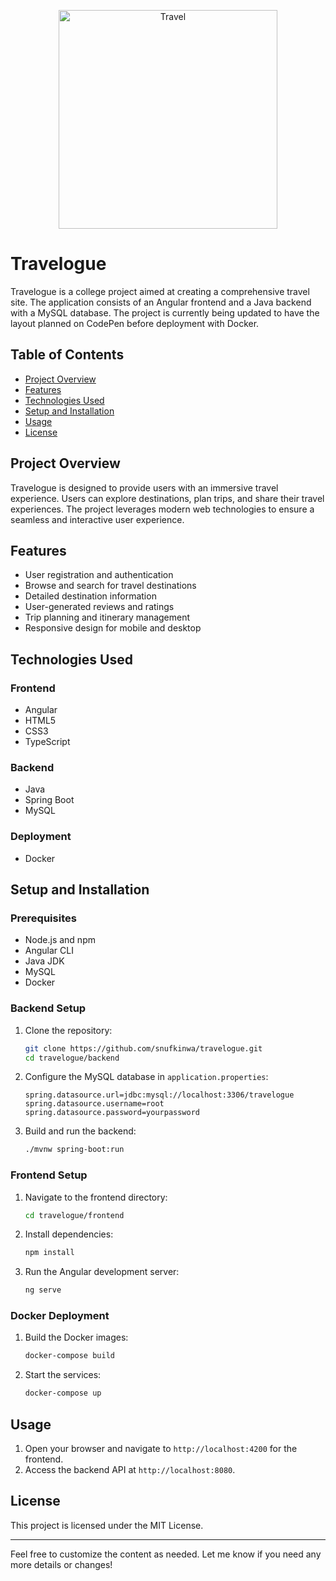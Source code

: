 <p align="center">
<img src="https://imgur.com/gq76rZY.png" alt="Travel" style="width:350px">
</p>

# Travelogue

Travelogue is a college project aimed at creating a comprehensive travel site. The application consists of an Angular frontend and a Java backend with a MySQL database. The project is currently being updated to have the layout planned on CodePen before deployment with Docker.

## Table of Contents

- [Project Overview](#project-overview)
- [Features](#features)
- [Technologies Used](#technologies-used)
- [Setup and Installation](#setup-and-installation)
- [Usage](#usage)
- [License](#license)

## Project Overview

Travelogue is designed to provide users with an immersive travel experience. Users can explore destinations, plan trips, and share their travel experiences. The project leverages modern web technologies to ensure a seamless and interactive user experience.

## Features

- User registration and authentication
- Browse and search for travel destinations
- Detailed destination information
- User-generated reviews and ratings
- Trip planning and itinerary management
- Responsive design for mobile and desktop

## Technologies Used

### Frontend

- Angular
- HTML5
- CSS3
- TypeScript

### Backend

- Java
- Spring Boot
- MySQL

### Deployment

- Docker

## Setup and Installation

### Prerequisites

- Node.js and npm
- Angular CLI
- Java JDK
- MySQL
- Docker

### Backend Setup

1. Clone the repository:

   ```sh
   git clone https://github.com/snufkinwa/travelogue.git
   cd travelogue/backend
   ```

2. Configure the MySQL database in `application.properties`:

   ```properties
   spring.datasource.url=jdbc:mysql://localhost:3306/travelogue
   spring.datasource.username=root
   spring.datasource.password=yourpassword
   ```

3. Build and run the backend:
   ```sh
   ./mvnw spring-boot:run
   ```

### Frontend Setup

1. Navigate to the frontend directory:

   ```sh
   cd travelogue/frontend
   ```

2. Install dependencies:

   ```sh
   npm install
   ```

3. Run the Angular development server:
   ```sh
   ng serve
   ```

### Docker Deployment

1. Build the Docker images:

   ```sh
   docker-compose build
   ```

2. Start the services:
   ```sh
   docker-compose up
   ```

## Usage

1. Open your browser and navigate to `http://localhost:4200` for the frontend.
2. Access the backend API at `http://localhost:8080`.

## License

This project is licensed under the MIT License.

---

Feel free to customize the content as needed. Let me know if you need any more details or changes!

